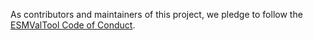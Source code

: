 As contributors and maintainers of this project, we pledge to follow the [ESMValTool Code of Conduct](https://github.com/ESMValGroup/ESMValTool/blob/main/CODE_OF_CONDUCT.md).
